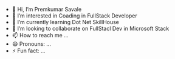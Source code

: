 - 👋 Hi, I’m Premkumar Savale
- 👀 I’m interested in Coading in FullStack Developer
- 🌱 I’m currently learning  Dot Net SkillHouse
- 💞️ I’m looking to collaborate on FullStacl Dev in  Microsoft Stack
- 📫 How to reach me ...
- 😄 Pronouns: ...
- ⚡ Fun fact: ...

<!---
premkumarsavale12/premkumarsavale12 is a ✨ special ✨ repository because its `README.md` (this file) appears on your GitHub profile.
You can click the Preview link to take a look at your changes.
--->
